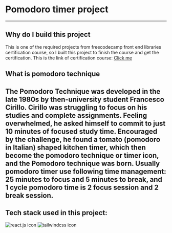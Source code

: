 # Pomodoro timer project
---
## Why do I build this project
This is one of the required projects from freecodecamp front end libraries certification course, so I built this project to finish the course and get the certification. This is the link of certification course: [Click me](https://www.freecodecamp.org/learn/front-end-development-libraries/)  

## What is pomodoro technique
The Pomodoro Technique was developed in the late 1980s by then-university student Francesco Cirillo. Cirillo was struggling to focus on his studies and complete assignments. Feeling overwhelmed, he asked himself to commit to just 10 minutes of focused study time. Encouraged by the challenge, he found a tomato (pomodoro in Italian) shaped kitchen timer, which then become the pomodoro technique or timer icon, and the Pomodoro technique was born. Usually pomodoro timer use following time management: 25 minutes to focus and 5 minutes to break, and 1 cycle pomodoro time is 2 focus session and 2 break session.  
---
## Tech stack used in this project:  
![react.js icon](https://shields.io/badge/react-black?logo=react&style=for-the-badge) ![tailwindcss icon](https://img.shields.io/badge/tailwindcss-0F172A?&logo=tailwindcss)


